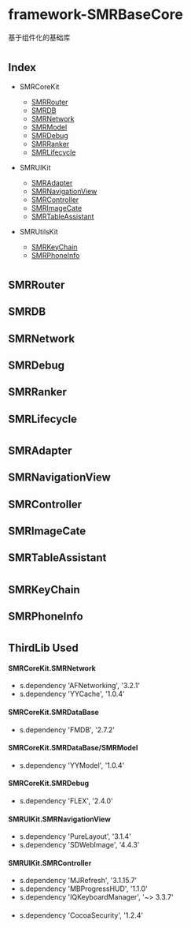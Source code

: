 # framework-SMRBaseCore
基于组件化的基础库


#
## Index
* SMRCoreKit
  * [SMRRouter](#wiki-SMRRouter)
  * [SMRDB](#wiki-SMRDB)
  * [SMRNetwork](#wiki-SMRNetwork)
  * [SMRModel](#wiki-SMRModel)
  * [SMRDebug](#wiki-SMRDebug)
  * [SMRRanker](#wiki-SMRRanker)
  * [SMRLifecycle](#wiki-SMRLifecycle)
  

* SMRUIKit
  * [SMRAdapter](#wiki-SMRAdapter)
  * [SMRNavigationView](#wiki-SMRNavigationView)
  * [SMRController](#wiki-SMRController)
  * [SMRImageCate](#wiki-SMRImageCate)
  * [SMRTableAssistant](#wiki-SMRTableAssistant)
  

* SMRUtilsKit
  * [SMRKeyChain](#wiki-SMRKeyChain)
  * [SMRPhoneInfo](#wiki-SMRPhoneInfo)
 
 
#
## <a id="wiki-SMRRouter"></a>SMRRouter
## <a id="wiki-SMRDB"></a>SMRDB
## <a id="wiki-SMRNetwork"></a>SMRNetwork
## <a id="wiki-SMRDebug"></a>SMRDebug
## <a id="wiki-SMRRanker"></a>SMRRanker
## <a id="wiki-SMRLifecycle"></a>SMRLifecycle
#
## <a id="wiki-SMRAdapter"></a>SMRAdapter
## <a id="wiki-SMRNavigationView"></a>SMRNavigationView
## <a id="wiki-SMRController"></a>SMRController
## <a id="wiki-SMRImageCate"></a>SMRImageCate
## <a id="wiki-SMRTableAssistant"></a>SMRTableAssistant
#
## <a id="wiki-SMRKeyChain"></a>SMRKeyChain
## <a id="wiki-SMRPhoneInfo"></a>SMRPhoneInfo


#
## ThirdLib Used
#### SMRCoreKit.SMRNetwork
  * s.dependency 'AFNetworking', '3.2.1'
  * s.dependency 'YYCache', '1.0.4'
#### SMRCoreKit.SMRDataBase
  * s.dependency 'FMDB', '2.7.2'
#### SMRCoreKit.SMRDataBase/SMRModel
  * s.dependency 'YYModel', '1.0.4'
#### SMRCoreKit.SMRDebug
  * s.dependency 'FLEX', '2.4.0'
#### SMRUIKit.SMRNavigationView
  * s.dependency 'PureLayout', '3.1.4'
  * s.dependency 'SDWebImage', '4.4.3'
#### SMRUIKit.SMRController
  * s.dependency 'MJRefresh', '3.1.15.7'
  * s.dependency 'MBProgressHUD', '1.1.0'
  * s.dependency 'IQKeyboardManager', '~> 3.3.7'
####
  * s.dependency 'CocoaSecurity', '1.2.4'
